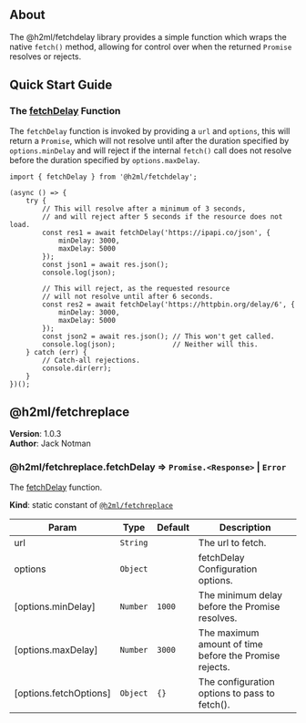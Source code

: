 ## About

The @h2ml/fetchdelay library provides a simple function which wraps the native <code>fetch()</code> method, allowing for control over when the returned <code>Promise</code> resolves or rejects. 

## Quick Start Guide

### The [fetchDelay](#module_@h2ml/fetchreplace.fetchDelay) Function

The <code>fetchDelay</code> function is invoked by providing a <code>url</code> and <code>options</code>, this will return a <code>Promise</code>, which will not resolve until after the duration specified by <code>options.minDelay</code> and will reject if the internal <code>fetch()</code> call does not resolve before the duration specified by <code>options.maxDelay</code>.

```
import { fetchDelay } from '@h2ml/fetchdelay';

(async () => {
	try {
		// This will resolve after a minimum of 3 seconds, 
		// and will reject after 5 seconds if the resource does not load.
		const res1 = await fetchDelay('https://ipapi.co/json', {
			minDelay: 3000,
			maxDelay: 5000
		});
		const json1 = await res.json();
		console.log(json);

		// This will reject, as the requested resource 
		// will not resolve until after 6 seconds.
		const res2 = await fetchDelay('https://httpbin.org/delay/6', {
			minDelay: 3000,
			maxDelay: 5000
		});
		const json2 = await res.json(); // This won't get called.
		console.log(json);              // Neither will this.
	} catch (err) {
		// Catch-all rejections.
		console.dir(err);
	}
})();
```

<a name="module_@h2ml/fetchreplace"></a>

## @h2ml/fetchreplace
**Version**: 1.0.3  
**Author**: Jack Notman  
<a name="module_@h2ml/fetchreplace.fetchDelay"></a>

### @h2ml/fetchreplace.fetchDelay ⇒ <code>Promise.&lt;Response&gt;</code> \| <code>Error</code>
The [fetchDelay](fetchDelay) function.

**Kind**: static constant of [<code>@h2ml/fetchreplace</code>](#module_@h2ml/fetchreplace)  

| Param | Type | Default | Description |
| --- | --- | --- | --- |
| url | <code>String</code> |  | The url to fetch. |
| options | <code>Object</code> |  | fetchDelay Configuration options. |
| [options.minDelay] | <code>Number</code> | <code>1000</code> | The minimum delay before the Promise resolves. |
| [options.maxDelay] | <code>Number</code> | <code>3000</code> | The maximum amount of time before the Promise rejects. |
| [options.fetchOptions] | <code>Object</code> | <code>{}</code> | The configuration options to pass to fetch(). |

